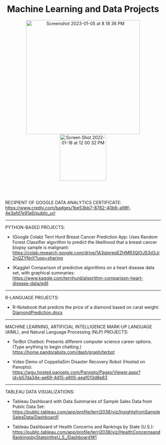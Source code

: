 <h1 align="center"> 
  Machine Learning and Data Projects
</h1>

<p align="center"> 
<img width="368" alt="Screenshot 2023-01-05 at 8 18 36 PM" src="https://user-images.githubusercontent.com/29231138/210910329-a0c464c3-def7-4e08-937f-2df1d2c67108.png">
<img width="150" alt="Screen Shot 2022-01-18 at 12 00 32 PM" src="https://user-images.githubusercontent.com/29231138/210910453-63d70479-2e4f-4043-adb3-5cd41f9a4fca.png">



</p>
<br/>
<br/>

RECIPIENT OF GOOGLE DATA ANALYTICS CERTIFICATE:
https://www.credly.com/badges/1be53bb7-8782-40b6-a98f-4e3afd7e91a6/public_url

*****

PYTHON-BASED PROJECTS:

- (Google Colab) Terri Hurd Breast Cancer Prediction App:  Uses Random Forest Classifier algorithm to predict the likelihood that a breast cancer biopsy sample is malignant:  https://colab.research.google.com/drive/1A3qjpreqEZHMR3QlOJS3d3Jr2nQZYNnY?usp=sharing

- (Kaggle) Comparison of predictive algorithms on a heart disease data set, with graphical summaries:  https://www.kaggle.com/terrihurd/algorithm-comparison-heart-disease-data/edit

*****

R-LANGUAGE PROJECTS:
- R-Notebook that predicts the price of a diamond based on carat weight: [DiamondPrediction.docx](https://github.com/tmhurd/MachineLearningProjects/files/10356593/DiamondPrediction.docx)

*****

MACHINE LEARNING, ARTIFICIAL INTELLIGENCE MARK-UP LANGUAGE (AIML), and Natural Language Processing (NLP) PROJECTS:

- TerBot Chatbot: Presents different computer science career options.  (Type anything to begin chatting.) https://home.pandorabots.com/dash/graph/terbot

- Video Demo of CoppeliaSim Disaster Recovery Robot (Hosted on Panopto):  https://wgu.hosted.panopto.com/Panopto/Pages/Viewer.aspx?id=b57da34e-ae69-4d15-a905-aeaf013d8e83

*****

TABLEAU DATA VISUALIZATIONS:

- Tableau Dashboard with Data Summaries of Sample Sales Data from Public Data Set:  https://public.tableau.com/app/profile/terri2038/viz/InsightsfromSampleSalesData/Dashboard1

- Tableau Dashboard of Health Concerns and Rankings by State (U.S.): https://public.tableau.com/app/profile/terri2038/viz/HealthConcernsandRankingsbyStateintheU_S_/Dashboard1#1
